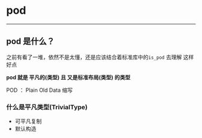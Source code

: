 # pod
---
## pod 是什么？
之前有看了一堆，依然不是太懂，还是应该结合着标准库中的`is_pod` 去理解 这样好点

**pod 就是 平凡的(类型) 且 又是标准布局(类型) 的类型**

POD ： Plain Old Data 缩写

### 什么是平凡类型(TrivialType)
* 可平凡复制
* 默认构造
